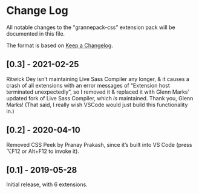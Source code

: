 # Change Log

All notable changes to the "grannepack-css" extension pack will be documented in this file.

The format is based on [Keep a Changelog](https://keepachangelog.com/en/1.0.0/).

## [0.3] - 2021-02-25

Ritwick Dey isn’t maintaining Live Sass Compiler any longer, & it causes a crash of all extensions with an error messages of “Extension host terminated unexpectedly”, so I removed it & replaced it with Glenn Marks’ updated fork of Live Sass Compiler, which *is* maintained. Thank you, Glenn Marks! (That said, I really wish VSCode would just build this functionality in.)

## [0.2] - 2020-04-10

Removed CSS Peek by Pranay Prakash, since it’s built into VS Code (press ⌥F12 or Alt+F12 to invoke it).

## [0.1] - 2019-05-28

Initial release, with 6 extensions.
